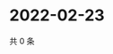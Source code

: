 # 2022-02-23

共 0 条

<!-- BEGIN WEIBO -->
<!-- 最后更新时间 Wed Feb 23 2022 19:11:45 GMT+0800 (China Standard Time) -->

<!-- END WEIBO -->
